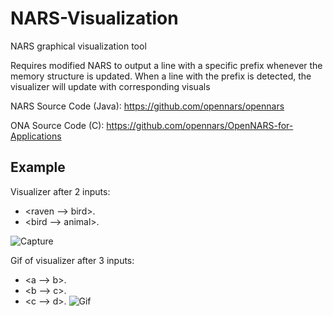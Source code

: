 # NARS-Visualization
NARS graphical visualization tool

Requires modified NARS to output a line with a specific prefix whenever the memory structure is updated. When a line with the prefix is detected, the visualizer will update with corresponding visuals

NARS Source Code (Java): https://github.com/opennars/opennars

ONA Source Code (C): https://github.com/opennars/OpenNARS-for-Applications

Example
-------------------------------------
Visualizer after 2 inputs:
- <raven --> bird>.
- <bird --> animal>.

![Capture](https://user-images.githubusercontent.com/15344554/95004949-2fdffc00-05c0-11eb-9760-78a6b12ed5a8.PNG)

Gif of visualizer after 3 inputs:
- <a --> b>.
- <b --> c>.
- <c --> d>.
![Gif](https://user-images.githubusercontent.com/15344554/95006963-10ed6400-05d8-11eb-95ea-cf7fd12731b6.gif)

